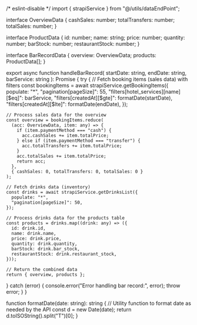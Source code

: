 /* eslint-disable */
import { strapiService } from "@/utils/dataEndPoint";

interface OverviewData {
  cashSales: number;
  totalTransfers: number;
  totalSales: number;
}

interface ProductData {
  id: number;
  name: string;
  price: number;
  quantity: number;
  barStock: number;
  restaurantStock: number;
}

interface BarRecordData {
  overview: OverviewData;
  products: ProductData[];
}

export async function handleBarRecord(
  startDate: string,
  endDate: string,
  barService: string
): Promise<BarRecordData> {
  try {
    // Fetch booking items (sales data) with filters
    const bookingItems = await strapiService.getBookingItems({
      populate: "*",
      "pagination[pageSize]": 55,
      "filters[hotel_services][name][$eq]": barService,
      "filters[createdAt][$gte]": formatDate(startDate),
      "filters[createdAt][$lte]": formatDate(endDate),
    });

    // Process sales data for the overview
    const overview = bookingItems.reduce(
      (acc: OverviewData, item: any) => {
        if (item.paymentMethod === "cash") {
          acc.cashSales += item.totalPrice;
        } else if (item.paymentMethod === "transfer") {
          acc.totalTransfers += item.totalPrice;
        }
        acc.totalSales += item.totalPrice;
        return acc;
      },
      { cashSales: 0, totalTransfers: 0, totalSales: 0 }
    );

    // Fetch drinks data (inventory)
    const drinks = await strapiService.getDrinksList({
      populate: "*",
      "pagination[pageSize]": 50,
    });

    // Process drinks data for the products table
    const products = drinks.map((drink: any) => ({
      id: drink.id,
      name: drink.name,
      price: drink.price,
      quantity: drink.quantity,
      barStock: drink.bar_stock,
      restaurantStock: drink.restaurant_stock,
    }));

    // Return the combined data
    return { overview, products };
  } catch (error) {
    console.error("Error handling bar record:", error);
    throw error;
  }
}

function formatDate(date: string): string {
  // Utility function to format date as needed by the API
  const d = new Date(date);
  return d.toISOString().split("T")[0];
}
